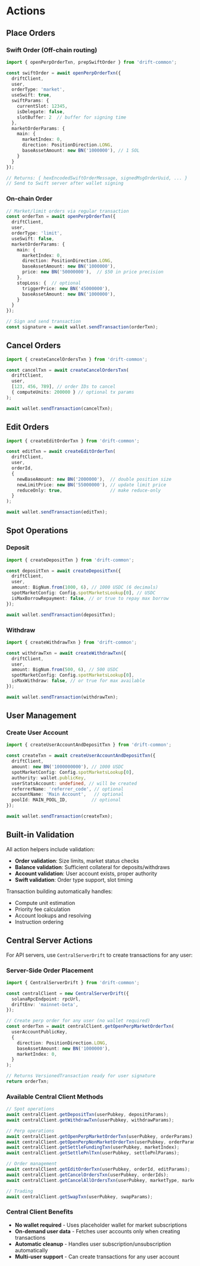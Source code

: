 # Actions

## Place Orders

### Swift Order (Off-chain routing)

```typescript
import { openPerpOrderTxn, prepSwiftOrder } from 'drift-common';

const swiftOrder = await openPerpOrderTxn({
  driftClient,
  user,
  orderType: 'market',
  useSwift: true,
  swiftParams: {
    currentSlot: 12345,
    isDelegate: false,
    slotBuffer: 2  // buffer for signing time
  },
  marketOrderParams: {
    main: {
      marketIndex: 0,
      direction: PositionDirection.LONG,
      baseAssetAmount: new BN('1000000'), // 1 SOL
    }
  }
});

// Returns: { hexEncodedSwiftOrderMessage, signedMsgOrderUuid, ... }
// Send to Swift server after wallet signing
```

### On-chain Order 

```typescript
// Market/limit orders via regular transaction
const orderTxn = await openPerpOrderTxn({
  driftClient,
  user,
  orderType: 'limit',
  useSwift: false,
  marketOrderParams: {
    main: {
      marketIndex: 0,
      direction: PositionDirection.LONG,
      baseAssetAmount: new BN('1000000'),
      price: new BN('50000000'),  // $50 in price precision
    },
    stopLoss: {  // optional
      triggerPrice: new BN('45000000'),
      baseAssetAmount: new BN('1000000'),
    }
  }
});

// Sign and send transaction
const signature = await wallet.sendTransaction(orderTxn);
```

## Cancel Orders

```typescript
import { createCancelOrdersTxn } from 'drift-common';

const cancelTxn = await createCancelOrdersTxn(
  driftClient,
  user,
  [123, 456, 789], // order IDs to cancel
  { computeUnits: 200000 } // optional tx params
);

await wallet.sendTransaction(cancelTxn);
```

## Edit Orders

```typescript
import { createEditOrderTxn } from 'drift-common';

const editTxn = await createEditOrderTxn(
  driftClient,
  user,
  orderId,
  {
    newBaseAmount: new BN('2000000'),  // double position size
    newLimitPrice: new BN('55000000'), // update limit price
    reduceOnly: true,                  // make reduce-only
  }
);

await wallet.sendTransaction(editTxn);
```

## Spot Operations

### Deposit

```typescript
import { createDepositTxn } from 'drift-common';

const depositTxn = await createDepositTxn({
  driftClient,
  user,
  amount: BigNum.from(1000, 6), // 1000 USDC (6 decimals)
  spotMarketConfig: Config.spotMarketsLookup[0], // USDC
  isMaxBorrowRepayment: false, // or true to repay max borrow
});

await wallet.sendTransaction(depositTxn);
```

### Withdraw

```typescript
import { createWithdrawTxn } from 'drift-common';

const withdrawTxn = await createWithdrawTxn({
  driftClient,
  user,
  amount: BigNum.from(500, 6), // 500 USDC
  spotMarketConfig: Config.spotMarketsLookup[0],
  isMaxWithdraw: false, // or true for max available
});

await wallet.sendTransaction(withdrawTxn);
```

## User Management

### Create User Account

```typescript
import { createUserAccountAndDepositTxn } from 'drift-common';

const createTxn = await createUserAccountAndDepositTxn({
  driftClient,
  amount: new BN('1000000000'), // 1000 USDC
  spotMarketConfig: Config.spotMarketsLookup[0],
  authority: wallet.publicKey,
  userStatsAccount: undefined, // will be created
  referrerName: 'referrer_code', // optional
  accountName: 'Main Account',   // optional
  poolId: MAIN_POOL_ID,         // optional
});

await wallet.sendTransaction(createTxn);
```

## Built-in Validation

All action helpers include validation:

- **Order validation**: Size limits, market status checks
- **Balance validation**: Sufficient collateral for deposits/withdraws  
- **Account validation**: User account exists, proper authority
- **Swift validation**: Order type support, slot timing

Transaction building automatically handles:
- Compute unit estimation
- Priority fee calculation  
- Account lookups and resolving
- Instruction ordering

## Central Server Actions

For API servers, use `CentralServerDrift` to create transactions for any user:

### Server-Side Order Placement

```typescript
import { CentralServerDrift } from 'drift-common';

const centralClient = new CentralServerDrift({
  solanaRpcEndpoint: rpcUrl,
  driftEnv: 'mainnet-beta',
});

// Create perp order for any user (no wallet required)
const orderTxn = await centralClient.getOpenPerpMarketOrderTxn(
  userAccountPublicKey,
  {
    direction: PositionDirection.LONG,
    baseAssetAmount: new BN('1000000'),
    marketIndex: 0,
  }
);

// Returns VersionedTransaction ready for user signature
return orderTxn;
```

### Available Central Client Methods

```typescript
// Spot operations
await centralClient.getDepositTxn(userPubkey, depositParams);
await centralClient.getWithdrawTxn(userPubkey, withdrawParams);

// Perp operations  
await centralClient.getOpenPerpMarketOrderTxn(userPubkey, orderParams);
await centralClient.getOpenPerpNonMarketOrderTxn(userPubkey, orderParams);
await centralClient.getSettleFundingTxn(userPubkey, marketIndex);
await centralClient.getSettlePnlTxn(userPubkey, settlePnlParams);

// Order management
await centralClient.getEditOrderTxn(userPubkey, orderId, editParams);
await centralClient.getCancelOrdersTxn(userPubkey, orderIds);
await centralClient.getCancelAllOrdersTxn(userPubkey, marketType, marketIndex);

// Trading
await centralClient.getSwapTxn(userPubkey, swapParams);
```

### Central Client Benefits

- **No wallet required** - Uses placeholder wallet for market subscriptions
- **On-demand user data** - Fetches user accounts only when creating transactions
- **Automatic cleanup** - Handles user subscription/unsubscription automatically
- **Multi-user support** - Can create transactions for any user account
